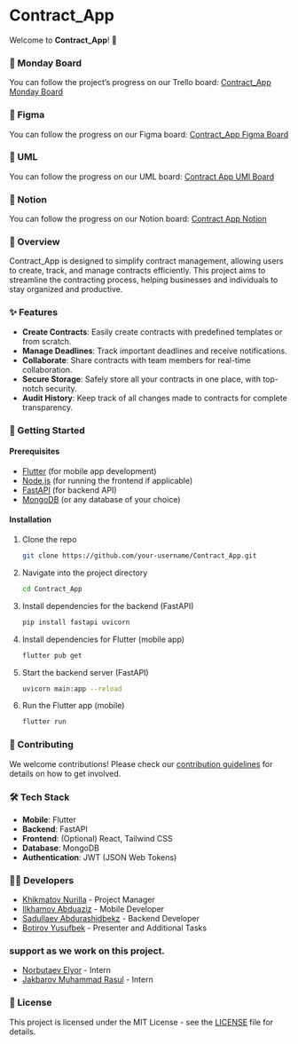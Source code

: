 
# Contract_App

Welcome to **Contract_App**! 🚀

### 📌 Monday Board
You can follow the project’s progress on our Trello board: [Contract_App Monday Board](https://view.monday.com/1660547211-11e7980ceb9207a5a6c888ffe10148fd?r=euc1)

### 📌 Figma
You can follow the progress on our Figma board: [Contract_App Figma Board](https://www.figma.com/design/2rKb9HkmL7XYqsMCeLj0P2/Figma-basics?node-id=1669-162202&t=R66L1hmoljBklt2m-1)

### 📌 UML
You can follow the progress on our UML board: [Contract App UMl Board](https://lucid.app/lucidchart/3de6e69a-e099-4451-8deb-f899201ae4c3/edit?viewport_loc=-2412%2C-238%2C2505%2C1360%2C0_0&invitationId=inv_6874ad5c-62ca-4f0a-98a2-01b769ce1683)

### 📌 Notion
You can follow the progress on our Notion board: [Contract App Notion](https://www.notion.so/Backend-124d9ae6180c80cbaf84c47c1d025ceb?pvs=4) 

### 📄 Overview

Contract_App is designed to simplify contract management, allowing users to create, track, and manage contracts efficiently. This project aims to streamline the contracting process, helping businesses and individuals to stay organized and productive.

### ✨ Features
- **Create Contracts**: Easily create contracts with predefined templates or from scratch.
- **Manage Deadlines**: Track important deadlines and receive notifications.
- **Collaborate**: Share contracts with team members for real-time collaboration.
- **Secure Storage**: Safely store all your contracts in one place, with top-notch security.
- **Audit History**: Keep track of all changes made to contracts for complete transparency.

### 🚀 Getting Started

#### Prerequisites
- [Flutter](https://flutter.dev/) (for mobile app development)
- [Node.js](https://nodejs.org/) (for running the frontend if applicable)
- [FastAPI](https://fastapi.tiangolo.com/) (for backend API)
- [MongoDB](https://www.mongodb.com/) (or any database of your choice)

#### Installation

1. Clone the repo
   ```bash
   git clone https://github.com/your-username/Contract_App.git
   ```

2. Navigate into the project directory
   ```bash
   cd Contract_App
   ```

3. Install dependencies for the backend (FastAPI)
   ```bash
   pip install fastapi uvicorn
   ```

4. Install dependencies for Flutter (mobile app)
   ```bash
   flutter pub get
   ```

5. Start the backend server (FastAPI)
   ```bash
   uvicorn main:app --reload
   ```

6. Run the Flutter app (mobile)
   ```bash
   flutter run
   ```

### 🤝 Contributing
We welcome contributions! Please check our [contribution guidelines](CONTRIBUTING.md) for details on how to get involved.

### 🛠️ Tech Stack
- **Mobile**: Flutter
- **Backend**: FastAPI
- **Frontend**: (Optional) React, Tailwind CSS
- **Database**: MongoDB
- **Authentication**: JWT (JSON Web Tokens)

### 🧑‍💻 Developers
- [Khikmatov Nurilla](https://github.com/your-username) - Project Manager
- [Ilkhamov Abduaziz](https://github.com/AbduazizProger) - Mobile Developer
- [Sadullaev Abdurashidbekz](https://github.com/iosproger) - Backend Developer
- [Botirov Yusufbek](https://github.com/joseph1424) - Presenter and Additional Tasks

### support as we work on this project.
- [Norbutaev Elyor](https://github.com/contributor-username) - Intern 
- [Jakbarov Muhammad Rasul](https://github.com/contributor-username) - Intern 

### 📜 License
This project is licensed under the MIT License - see the [LICENSE](LICENSE.md) file for details.
